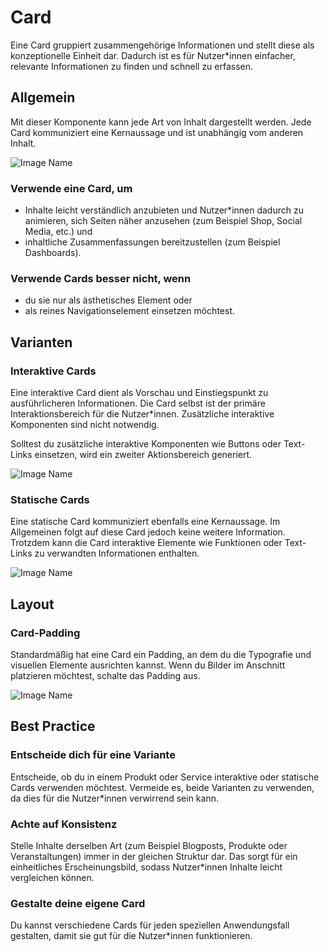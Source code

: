 # Card

Eine Card gruppiert zusammengehörige Informationen und stellt diese als konzeptionelle Einheit dar. Dadurch ist es für Nutzer*innen einfacher, relevante Informationen zu finden und schnell zu erfassen.

## Allgemein

Mit dieser Komponente kann jede Art von Inhalt dargestellt werden. Jede Card kommuniziert eine Kernaussage und ist unabhängig vom anderen Inhalt.

![Image Name](assets/3_components/card/cards_general.png)

### Verwende eine Card, um 

*	Inhalte leicht verständlich anzubieten und Nutzer*innen dadurch zu animieren, sich Seiten näher anzusehen (zum Beispiel Shop, Social Media, etc.) und
*	inhaltliche Zusammenfassungen bereitzustellen (zum Beispiel Dashboards).

### Verwende Cards besser nicht, wenn

*	du sie nur als ästhetisches Element oder 
*	als reines Navigationselement einsetzen möchtest.


## Varianten

### Interaktive Cards

Eine interaktive Card dient als Vorschau und Einstiegspunkt zu ausführlicheren Informationen. Die Card selbst ist der primäre Interaktionsbereich für die Nutzer*innen. Zusätzliche interaktive Komponenten sind nicht notwendig.

Solltest du zusätzliche interaktive Komponenten wie Buttons oder Text-Links einsetzen, wird ein zweiter Aktionsbereich generiert.

![Image Name](assets/3_components/card/card-interactive.png)

### Statische Cards

Eine statische Card kommuniziert ebenfalls eine Kernaussage. Im Allgemeinen folgt auf diese Card jedoch keine weitere Information. Trotzdem kann die Card interaktive Elemente wie Funktionen oder Text-Links zu verwandten Informationen enthalten.

![Image Name](assets/3_components/card/cards-static.png)

## Layout

### Card-Padding

Standardmäßig hat eine Card ein Padding, an dem du die Typografie und visuellen Elemente ausrichten kannst. Wenn du Bilder im Anschnitt platzieren möchtest, schalte das Padding aus. 

![Image Name](assets/3_components/card/cards-padding.png)

## Best Practice

### Entscheide dich für eine Variante 

Entscheide, ob du in einem Produkt oder Service interaktive oder statische Cards verwenden möchtest. Vermeide es, beide Varianten zu verwenden, da dies für die Nutzer*innen verwirrend sein kann.

### Achte auf Konsistenz

Stelle Inhalte derselben Art (zum Beispiel Blogposts, Produkte oder Veranstaltungen) immer in der gleichen Struktur dar. Das sorgt für ein einheitliches Erscheinungsbild, sodass Nutzer*innen Inhalte leicht vergleichen können.

### Gestalte deine eigene Card

Du kannst verschiedene Cards für jeden speziellen Anwendungsfall gestalten, damit sie gut für die Nutzer*innen funktionieren. 
